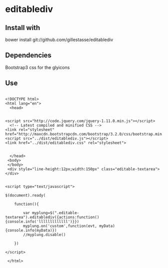 editablediv
===========


## Install with 
bower install git://github.com/gillestasse/editablediv

## Dependencies

Bootstrap3 css for the glyicons


## Use
```

<!DOCTYPE html>
<html lang="en">
  <head>


<script src="http://code.jquery.com/jquery-1.11.0.min.js"></script>	
  <!-- Latest compiled and minified CSS -->
<link rel="stylesheet" href="http://maxcdn.bootstrapcdn.com/bootstrap/3.2.0/css/bootstrap.min.css">
<script src="../dist/editablediv.js"></script>
<link href="../dist/editablediv.css" rel="stylesheet">


  </head>
 <body>
 </body>
 <div style="line-height:12px;width:150px" class="editable-textarea"></div>


<script type="text/javascript">
	
$(document).ready(

	function(){

		var myplung=$(".editable-textarea").editablediv({actions:function(){console.info('lllllllllllll')}})
		myplung.on('custom',function(evt, myData) {console.info(myData)})
		//myplung.disable()

	})

</script>

 </html>
 
 ```
